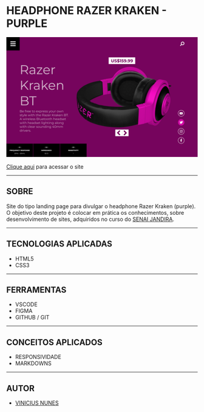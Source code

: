 # HEADPHONE RAZER KRAKEN - PURPLE

![](./img/screenshot.png)

[Clique aqui](https://viniciusnunes137.github.io/headphone-purple/) para acessar o site

---

## SOBRE

Site do tipo landing page para divulgar o headphone Razer Kraken (purple).
O objetivo deste projeto é colocar em prática os conhecimentos, sobre desenvolvimento de sites, adquiridos no curso do [SENAI JANDIRA](https://jandira.sp.senai.br/).

---

## TECNOLOGIAS APLICADAS
- HTML5
- CSS3

---

## FERRAMENTAS

- VSCODE
- FIGMA
- GITHUB / GIT 

---

## CONCEITOS APLICADOS

- RESPONSIVIDADE
- MARKDOWNS

---

## AUTOR

- [VINICIUS NUNES](https://github.com/VINICIUSNUNES137)

